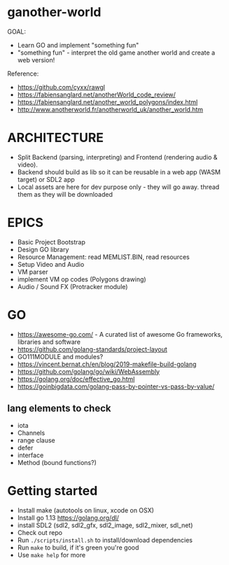 # ganother-world

GOAL:
- Learn GO and implement "something fun"
- "something fun" - interpret the old game another world and create a web version!

Reference:
- https://github.com/cyxx/rawgl
- https://fabiensanglard.net/anotherWorld_code_review/
- https://fabiensanglard.net/another_world_polygons/index.html
- http://www.anotherworld.fr/anotherworld_uk/another_world.htm

# ARCHITECTURE

- Split Backend (parsing, interpreting) and Frontend (rendering audio & video).
- Backend should build as lib so it can be reusable in a web app (WASM target) or SDL2 app
- Local assets are here for dev purpose only - they will go away. thread them as they will be downloaded

# EPICS

- Basic Project Bootstrap
- Design GO library
- Resource Management: read MEMLIST.BIN, read resources
- Setup Video and Audio
- VM parser
- implement VM op codes (Polygons drawing)
- Audio / Sound FX (Protracker module)

# GO

- https://awesome-go.com/ - A curated list of awesome Go frameworks, libraries and software
- https://github.com/golang-standards/project-layout
- GO111MODULE and modules?
- https://vincent.bernat.ch/en/blog/2019-makefile-build-golang
- https://github.com/golang/go/wiki/WebAssembly
- https://golang.org/doc/effective_go.html
- https://goinbigdata.com/golang-pass-by-pointer-vs-pass-by-value/

## lang elements to check

- iota
- Channels
- range clause
- defer
- interface
- Method (bound functions?)

# Getting started

- Install make (autotools on linux, xcode on OSX)
- Install go 1.13 https://golang.org/dl/
- install SDL2 (sdl2, sdl2_gfx, sdl2_image, sdl2_mixer, sdl_net)
- Check out repo
- Run `./scripts/install.sh` to install/download dependencies
- Run `make` to build, if it's green you're good
- Use `make help` for more
